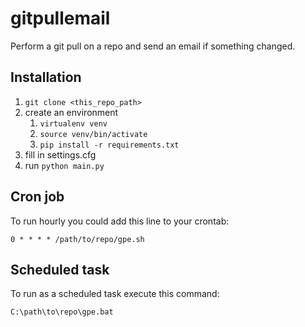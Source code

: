 # gitpullemail

Perform a git pull on a repo and send an email if something changed.

## Installation

1. `git clone <this_repo_path>`
2. create an environment
   1. `virtualenv venv`
   2. `source venv/bin/activate`
   3. `pip install -r requirements.txt`
3. fill in settings.cfg
4. run `python main.py`

## Cron job

To run hourly you could add this line to your crontab:

    0 * * * * /path/to/repo/gpe.sh

## Scheduled task

To run as a scheduled task execute this command:

    C:\path\to\repo\gpe.bat
